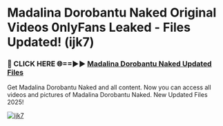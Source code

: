 # Madalina Dorobantu Naked Original Videos 0nlyFans Leaked - Files Updated! (ijk7)

<h3>🔴 CLICK HERE 🌐==►► <a href="https://tinyurl.com/yckcrads" rel="nofollow">Madalina Dorobantu Naked Updated Files</a></h3>

Get Madalina Dorobantu Naked and all content. Now you can access all videos and pictures of Madalina Dorobantu Naked. New Updated Files 2025!

[![ijk7](https://i.imgur.com/hpKpOFt.gif)](https://tinyurl.com/yckcrads)
